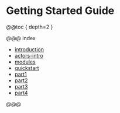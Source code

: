 # Getting Started Guide

@@toc { depth=2 }

@@@ index

 * [introduction](introduction.md)
 * [actors-intro](actors-intro.md)
 * [modules](modules.md)
 * [quickstart](quickstart.md)
 * [part1](tutorial_1.md)
 * [part2](tutorial_2.md)
 * [part3](tutorial_3.md)
 * [part4](tutorial_4.md)

@@@
